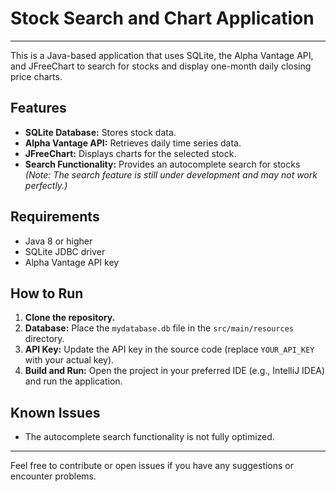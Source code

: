 # Stock Search and Chart Application

---

This is a Java-based application that uses SQLite, the Alpha Vantage API, and JFreeChart to search for stocks and display one-month daily closing price charts.

## Features

- **SQLite Database:** Stores stock data.
- **Alpha Vantage API:** Retrieves daily time series data.
- **JFreeChart:** Displays charts for the selected stock.
- **Search Functionality:** Provides an autocomplete search for stocks  
  *(Note: The search feature is still under development and may not work perfectly.)*

## Requirements

- Java 8 or higher
- SQLite JDBC driver
- Alpha Vantage API key

## How to Run

1. **Clone the repository.**
2. **Database:** Place the `mydatabase.db` file in the `src/main/resources` directory.
3. **API Key:** Update the API key in the source code (replace `YOUR_API_KEY` with your actual key).
4. **Build and Run:** Open the project in your preferred IDE (e.g., IntelliJ IDEA) and run the application.

## Known Issues

- The autocomplete search functionality is not fully optimized.

---

Feel free to contribute or open issues if you have any suggestions or encounter problems.

